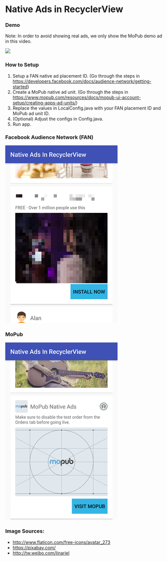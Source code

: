 # Native Ads in RecyclerView

### Demo
Note: In order to avoid showing real ads, we only show the MoPub demo ad in this video.

![](https://github.com/alexpasta/Native-Ads-in-RecyclerView/blob/master/images/demo.gif)


### How to Setup
1. Setup a FAN native ad placement ID. (Go through the steps in https://developers.facebook.com/docs/audience-network/getting-started)
2. Create a MoPub native ad unit. (Go through the steps in https://www.mopub.com/resources/docs/mopub-ui-account-setup/creating-apps-ad-units/)
3. Replace the values in LocalConfig.java with your FAN placement ID and MoPub ad unit ID.
4. (Optional) Adjust the configs in Config.java.
5. Run app.


### Facebook Audience Network (FAN)

![](https://github.com/alexpasta/Native-Ads-in-RecyclerView/blob/master/images/FAN.png)


### MoPub

![](https://github.com/alexpasta/Native-Ads-in-RecyclerView/blob/master/images/MoPub.png)


### Image Sources:
- http://www.flaticon.com/free-icons/avatar_273
- https://pixabay.com/
- http://tw.weibo.com/linariel
